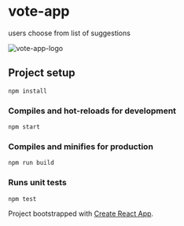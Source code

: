 # vote-app
users choose from list of suggestions

![vote-app-logo](https://user-images.githubusercontent.com/37618836/50683939-c5291780-100b-11e9-8bbc-0ba27ca28872.png)

## Project setup
```
npm install
```

### Compiles and hot-reloads for development
```
npm start
```

### Compiles and minifies for production
```
npm run build
```

### Runs unit tests
```
npm test
```

Project bootstrapped with [Create React App](https://github.com/facebook/create-react-app).
